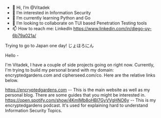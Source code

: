 - 👋 Hi, I’m @Vitadek
- 👀 I’m interested in Information Security
- 🌱 I’m currently learning Python and Go
- 💞️ I’m looking to collaborate on TUI based Penetration Testing tools
- 📫 How to reach me: LinkedIn https://www.linkedin.com/in/diego-uy-6b79a021a/


Trying to go to Japan one day! じょほろにん　

<!---
Vitadek/Vitadek is a ✨ special ✨ repository because its `README.md` (this file) appears on your GitHub profile.
You can click the Preview link to take a look at your changes.
--->
Hello -

I'm Vitadek, I have a couple of side projects going on right now. Currently, I'm trying to build my personal brand with my domain: encryptedgardens.com and cipherseed.com/co. Here are the relative links below.
 
https://encryptedgardens.com -- This is the main website as well as my personal blog. There are some guides that you might be interested in. 
https://open.spotify.com/show/4KmlMb8oHBI7GyVVgHNO6y -- This is my encryptedgardens podcast. It's used for explaining hard to understand Information Security Topics.
